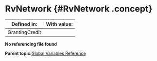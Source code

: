 # RvNetwork {#RvNetwork .concept}

|Defined in:|With value:|
|-----------|-----------|
|GrantingCredit| |

**No referencing file found**

**Parent topic:**[Global Variables Reference](../../../../../../modules/demo_Enterprise/dita/crossref/globVars/globVarsRef/GV_globVarsRef.md)

